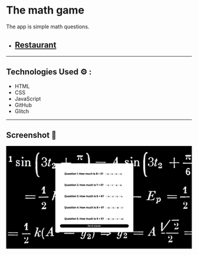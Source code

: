 # The math game

The app is simple math questions.

- ## [Restaurant](https://game-math.glitch.me)

---

## Technologies Used ⚙️ :

- HTML
- CSS
- JavaScript
- GitHub
- Glitch

---

## Screenshot 📸

![Example 1](./style/screen.png)

